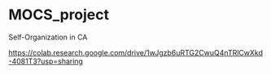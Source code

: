 # MOCS_project
Self-Organization in CA

https://colab.research.google.com/drive/1wJgzb6uRTG2CwuQ4nTRlCwXkd-4081T3?usp=sharing
